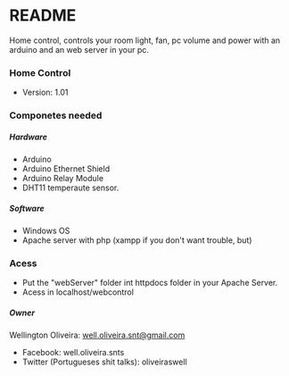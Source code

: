 # README #

Home control, controls your room light, fan, pc volume and power with an arduino and an web server in your pc.

### Home Control ###

* Version: 1.01

### Componetes needed ###

##### Hardware #####

* Arduino
* Arduino Ethernet Shield
* Arduino Relay Module
* DHT11 temperaute sensor.

##### Software #####

* Windows OS
* Apache server with php (xampp if you don't want trouble, but)

### Acess ###

* Put the "webServer" folder int httpdocs folder in your Apache Server.
* Acess in localhost/webcontrol

##### Owner 

Wellington Oliveira: well.oliveira.snt@gmail.com

* Facebook: well.oliveira.snts
* Twitter (Portugueses shit talks): oliveiraswell